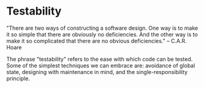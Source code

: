 # Testability

"There are two ways of constructing a software design. One way is to make it so simple that there are obviously no deficiencies. And the other way is to make it so complicated that there are no obvious deficiencies."
– C.A.R. Hoare

The phrase "testability" refers to the ease with which code can be tested. Some of the simplest techniques we can embrace are: avoidance of global state, designing with maintenance in mind, and the single-responsibility principle.

